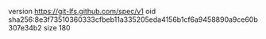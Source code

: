 version https://git-lfs.github.com/spec/v1
oid sha256:8e3f73510360333cfbeb11a335205eda4156b1cf6a9458890a9ce60b307e34b2
size 180
